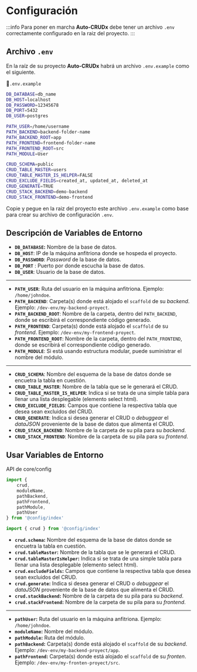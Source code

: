 # Configuración

:::info
Para poner en marcha **Auto-CRUDx** debe tener un archivo `.env` correctamente configurado en la raiz del proyecto.
:::

## Archivo `.env`

En la raíz de su proyecto **Auto-CRUDx** habrá un archivo `.env.example` como el siguiente.

📃`.env.example`
```sh
DB_DATABASE=db_name
DB_HOST=localhost
DB_PASSWORD=12345678
DB_PORT=5432
DB_USER=postgres

PATH_USER=/home/username
PATH_BACKEND=backend-folder-name
PATH_BACKEND_ROOT=app
PATH_FRONTEND=frontend-folder-name
PATH_FRONTEND_ROOT=src
PATH_MODULE=User

CRUD_SCHEMA=public
CRUD_TABLE_MASTER=users
CRUD_TABLE_MASTER_IS_HELPER=FALSE
CRUD_EXCLUDE_FIELDS=created_at, updated_at, deleted_at
CRUD_GENERATE=TRUE
CRUD_STACK_BACKEND=demo-backend
CRUD_STACK_FRONTEND=demo-frontend
```

Copie y pegue en la raiz del proyecto este archivo `.env.example` como base para crear su archivo de configuración `.env`.

## Descripción de Variables de Entorno

- **`DB_DATABASE`:** Nombre de la base de datos.
- **`DB_HOST`**: IP de la máquina anfitriona donde se hospeda el proyecto.
- **`DB_PASSWORD`**: _Password_ de la base de datos.
- **`DB_PORT`** : Puerto por donde escucha la base de datos.
- **`DB_USER`**: Usuario de la base de datos.

---

- **`PATH_USER`**: Ruta del usuario en la máquina anfitriona. Ejemplo: `/home/johndoe`.
- **`PATH_BACKEND`**: Carpeta(s) donde está alojado el `scaffold` de su _backend_. Ejemplo: `/dev-env/my-backend-proyect`.
- **`PATH_BACKEND_ROOT`**: Nombre de la carpeta, dentro del `PATH_BACKEND`, donde se escribirá el correspondiente código generado.
- **`PATH_FRONTEND`**: Carpeta(s) donde está alojado el `scaffold` de su _frontend_. Ejemplo: `/dev-env/my-frontend-proyect`.
- **`PATH_FRONTEND_ROOT`**: Nombre de la carpeta, dentro del `PATH_FRONTEND`, donde se escribirá el correspondiente código generado.
- **`PATH_MODULE`**: Si está usando estructura modular, puede suministrar el nombre del módulo.

---

- **`CRUD_SCHEMA`**: Nombre del esquema de la base de datos donde se encuetra la tabla en cuestión.
- **`CRUD_TABLE_MASTER`**: Nombre de la tabla que se le generará el CRUD.
- **`CRUD_TABLE_MASTER_IS_HELPER`**: Indica si se trata de una simple tabla para llenar una lista desplegable (elemento select html). 
- **`CRUD_EXCLUDE_FIELDS`**: Campos que contiene la respectiva tabla que desea sean excluidos del CRUD.
- **`CRUD_GENERATE`**: Indica si desea generar el CRUD o _debuggear_ el _dataJSON_ proveniente de la base de datos que alimenta el CRUD.
- **`CRUD_STACK_BACKEND`**: Nombre de la carpeta de su pila para su _backend_.
- **`CRUD_STACK_FRONTEND`**: Nombre de la carpeta de su pila para su _frontend_.

## Usar Variables de Entorno

API de core/config

```ts
import {
    crud,    
    moduleName,
    pathBackend,
    pathFrontend, 
    pathModule, 
    pathUser
} from '@config/index'
```


```ts
import { crud } from '@config/index'
```

- **`crud.schema`:** Nombre del esquema de la base de datos donde se encuetra la tabla en cuestión.
- **`crud.tableMaster`:** Nombre de la tabla que se le generará el CRUD.
- **`crud.tableMasterIsHelper`:** Indica si se trata de una simple tabla para llenar una lista desplegable (elemento select html).
- **`crud.excludeFields`:** Campos que contiene la respectiva tabla que desea sean excluidos del CRUD.
- **`crud.generate`:** Indica si desea generar el CRUD o _debuggear_ el _dataJSON_ proveniente de la base de datos que alimenta el CRUD.
- **`crud.stackBackend`:** Nombre de la carpeta de su pila para su _backend_.
- **`crud.stackFrontend`:** Nombre de la carpeta de su pila para su _frontend_.


--------------


- **`pathUser`:** Ruta del usuario en la máquina anfitriona. Ejemplo: `/home/johndoe`.
- **`moduleName`:** Nombre del módulo.
- **`pathModule`:** Ruta del módulo.
- **`pathBackend`:** Carpeta(s) donde está alojado el `scaffold` de su _backend_. Ejemplo: `/dev-env/my-backend-proyect/app`.
- **`pathFrontend`:** Carpeta(s) donde está alojado el `scaffold` de su _fronten_. Ejemplo: `/dev-env/my-fronten-proyect/src`.
